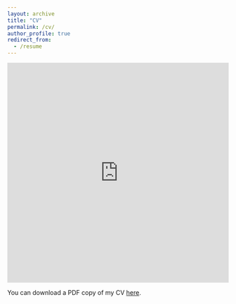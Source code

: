 ```yaml
---
layout: archive
title: "CV"
permalink: /cv/
author_profile: true
redirect_from:
  - /resume
---
```


<iframe src="https://github.com/geralt00/ShenghuiZeng/tree/master/files/Shenghui_CV.pdf" width="100%" height="500" frameborder="no" border="0" marginwidth="0" marginheight="0"></iframe>

You can download a PDF copy of my CV [here](https://github.com/geralt00/ShenghuiZeng/tree/master/files/Shenghui_CV.pdf).

